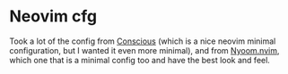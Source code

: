 # Neovim cfg

Took a lot of the config from [Conscious](https://github.com/Manas140/Conscious) (which is a nice neovim minimal configuration, but I wanted it even more minimal), and from [Nyoom.nvim](https://github.com/shaunsingh/nyoom.nvim), which one that is a minimal config too and have the best look and feel.
